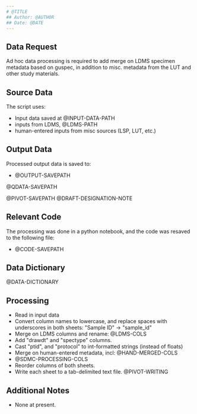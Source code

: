 ```yaml
---
# @TITLE
## Author: @AUTHOR
## Date: @DATE
---
```


## Data Request

Ad hoc data processing is required to add merge on LDMS specimen metadata based on guspec, in addition to misc. metadata from the LUT and other study materials.

## Source Data

The script uses:

* Input data saved at @INPUT-DATA-PATH
* inputs from LDMS, @LDMS-PATH
* human-entered inputs from misc sources (LSP, LUT, etc.)

## Output Data

Processed output data is saved to:

* @OUTPUT-SAVEPATH

@QDATA-SAVEPATH

@PIVOT-SAVEPATH
@DRAFT-DESIGNATION-NOTE

## Relevant Code

The processing was done in a python notebook, and the code was resaved to the following file:

* @CODE-SAVEPATH

## Data Dictionary

@DATA-DICTIONARY

## Processing

* Read in input data
* Convert column names to lowercase, and replace spaces with underscores in both sheets: "Sample ID" -> "sample_id"
* Merge on LDMS columns and rename: @LDMS-COLS
* Add "drawdt" and "spectype" columns.
* Cast "ptid", and "protocol" to int-formatted strings (instead of floats)
* Merge on human-entered metadata, incl: @HAND-MERGED-COLS
* @SDMC-PROCESSING-COLS
* Reorder columns of both sheets.
* Write each sheet to a tab-delimited text file.
@PIVOT-WRITING

## Additional Notes

* None at present.
